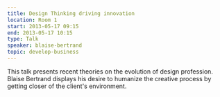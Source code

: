 ```yaml
---
title: Design Thinking driving innovation
location: Room 1
start: 2013-05-17 09:15
end: 2013-05-17 10:15
type: Talk
speaker: blaise-bertrand
topic: develop-business
---
```


This talk presents recent theories on the evolution of design profession. Blaise Bertrand displays his desire to humanize the creative process by getting closer of the client's environment.